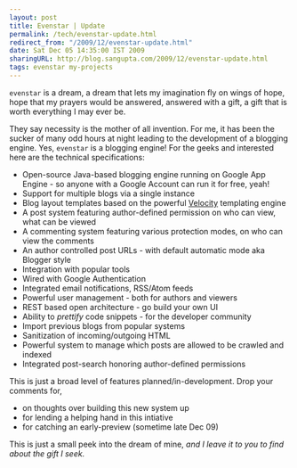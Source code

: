 ```yaml
---
layout: post
title: Evenstar | Update
permalink: /tech/evenstar-update.html
redirect_from: "/2009/12/evenstar-update.html"
date: Sat Dec 05 14:35:00 IST 2009
sharingURL: http://blog.sangupta.com/2009/12/evenstar-update.html
tags: evenstar my-projects
---
```


`evenstar` is a dream, a dream that lets my imagination fly on wings of hope, 
hope that my prayers would be answered, answered with a gift, a gift that is 
worth everything I may ever be.

<!-- break here -->

They say necessity is the mother of all invention. For me, it has been the 
sucker of many odd hours at night leading to the development of a blogging engine. 
Yes, `evenstar` is a blogging engine! For the geeks and interested here are 
the technical specifications:

* Open-source Java-based blogging engine running on Google App Engine - so anyone with a Google Account can run it for free, yeah!
* Support for multiple blogs via a single instance
* Blog layout templates based on the powerful <a href="http://velocity.apache.org/">Velocity</a> templating engine
* A post system featuring author-defined permission on who can view, what can be viewed
* A commenting system featuring various protection modes, on who can view the comments
* An author controlled post URLs - with default automatic mode aka Blogger style<br>
* Integration with popular tools<br>
* Wired with Google Authentication
* Integrated email notifications, RSS/Atom feeds
* Powerful user management - both for authors and viewers
* REST based open architecture - go build your own UI
* Ability to <i>prettify</i> code snippets - for the developer community
* Import previous blogs from popular systems
* Sanitization of incoming/outgoing HTML
* Powerful system to manage which posts are allowed to be crawled and indexed
* Integrated post-search honoring author-defined permissions

This is just a broad level of features planned/in-development. Drop your comments for,

* on thoughts over building this new system up
* for lending a helping hand in this intiative
* for catching an early-preview (sometime late Dec 09)

This is just a small peek into the dream of mine, 
<i>and I leave it to you to find about the gift I seek.</i>
